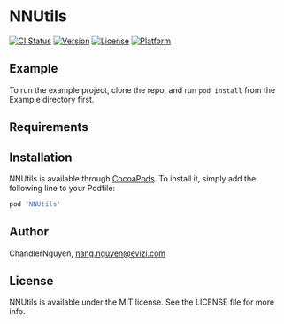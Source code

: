 # NNUtils

[![CI Status](https://img.shields.io/travis/ChandlerNguyen/NNUtils.svg?style=flat)](https://travis-ci.org/ChandlerNguyen/NNUtils)
[![Version](https://img.shields.io/cocoapods/v/NNUtils.svg?style=flat)](https://cocoapods.org/pods/NNUtils)
[![License](https://img.shields.io/cocoapods/l/NNUtils.svg?style=flat)](https://cocoapods.org/pods/NNUtils)
[![Platform](https://img.shields.io/cocoapods/p/NNUtils.svg?style=flat)](https://cocoapods.org/pods/NNUtils)

## Example

To run the example project, clone the repo, and run `pod install` from the Example directory first.

## Requirements

## Installation

NNUtils is available through [CocoaPods](https://cocoapods.org). To install
it, simply add the following line to your Podfile:

```ruby
pod 'NNUtils'
```

## Author

ChandlerNguyen, nang.nguyen@evizi.com

## License

NNUtils is available under the MIT license. See the LICENSE file for more info.
